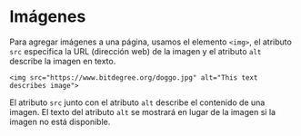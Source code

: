 # Imágenes

Para agregar imágenes a una página, usamos el elemento ``<img>``, el atributo `src` especifica la URL (dirección web) de la imagen y el atributo `alt` describe la imagen en texto. 

    <img src="https://www.bitdegree.org/doggo.jpg" alt="This text describes image">

El atributo ``src`` junto con el atributo `alt` describe el contenido de una imagen. El texto del atributo `alt` se mostrará en lugar de la imagen si la imagen no está disponible.